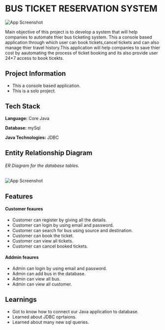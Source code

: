 
# BUS TICKET RESERVATION SYSTEM

![App Screenshot](https://sites.google.com/site/busticketbookingoffers/_/rsrc/1489062843285/home/online-bus-ticket-booking.gif)

Main objective of this project is to develop a system that will help companies to automate thier 
bus ticketing system. This a console based application through which user can book tickets,cancel tickets
and can also manage thier travel history.This application will help companies to save thier cost by aautomating the 
process of ticket booking and its also provide user 24*7 access to book ticekts.

## Project Information

+ This a console based application.
+ This is a solo project.




## Tech Stack

**Language:** Core Java

**Database:** mySql

**Java Technologies:** JDBC

## Entity Relationship Diagram
   ###### ER Diagram for the database tables.
![App Screenshot](https://raw.githubusercontent.com/avinashkumar-06/offbeat-jeans-3946/review-day-3/bus-reservation-system-erd.png)

## Features
#### Customer feaures
  + Customer can register by giving all the details.
  + Customer can login by using email and password.
  + Customer can search for bus using source and destination.
  + Customer can book the ticket.
  + Customer can view all tickets.
  + Customer can  cancel booked tickets.
#### Addmin feaures
  + Admin can login by using email and password.
  + Admin can add bus in the database.
  + Admin can view all bus.
  + Admin can view all customer.
 
## Learnings
  + Got to know how to connect our Java application to database.
  + Learned about JDBC oprtaions.
  + Learned about many new sql queries.
  

  
  

